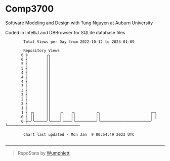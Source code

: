 # Comp3700

Software Modeling and Design with Tung Nguyen at Auburn University

Coded in IntelliJ and DBBrowser for SQLite database files

```
        Total Views per Day from 2022-10-12 to 2023-01-09

        Repository Views
       6 ┼        ╭╮
       6 ┤        ││
       5 ┤        ││
       5 ┤        ││
       4 ┤        ││
       4 ┤        ││
       4 ┤        ││
       3 ┤        ││
       3 ┤        ││
       2 ┤        ││
       2 ┤        ││
       2 ┤        ││
       1 ┤        ││
       1 ┤ ╭╮     ││    ╭╮   ╭╮         ╭╮                      ╭─╮
       0 ┤ ││     ││    ││   ││         ││                      │ │
       0 ┼─╯╰─────╯╰────╯╰───╯╰─────────╯╰──────────────────────╯ ╰────────────────────────────────

        Chart last updated - Mon Jan  9 00:54:49 2023 UTC
        
```

---

> RepoStats by [Wumphlett](https://github.com/Wumphlett)

